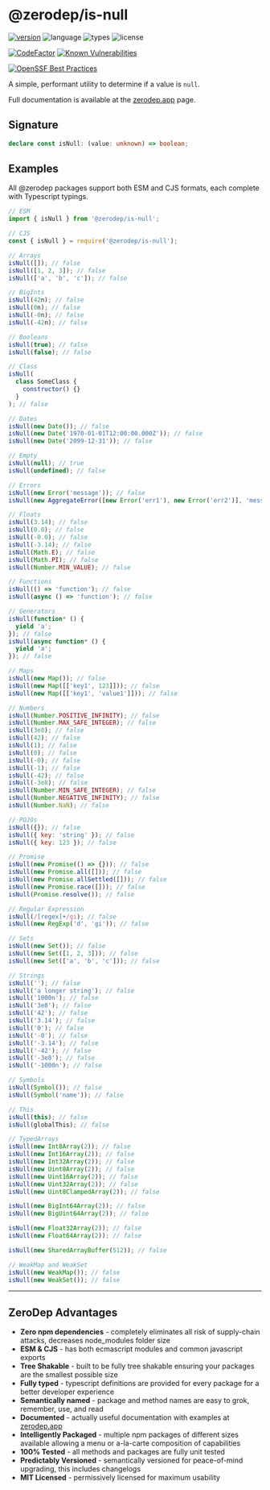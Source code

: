 # @zerodep/is-null

[![version](https://img.shields.io/npm/v/@zerodep/is-null?style=flat-square&color=blue)](https://www.npmjs.com/package/@zerodep/is-null)
![language](https://img.shields.io/badge/typescript-100%25-blue?style=flat-square)
![types](https://img.shields.io/badge/types-included-blue?style=flat-square)
![license](https://img.shields.io/github/license/cdepage/zerodep?color=blue&style=flat-square)

[![CodeFactor](https://www.codefactor.io/repository/github/cdepage/zerodep/badge)](https://www.codefactor.io/repository/github/cdepage/zerodep)
[![Known Vulnerabilities](https://snyk.io/test/github/cdepage/zerodep/badge.svg)](https://snyk.io/test/github/cdepage/zerodep)

[![OpenSSF Best Practices](https://www.bestpractices.dev/projects/9225/badge)](https://www.bestpractices.dev/projects/9225)

A simple, performant utility to determine if a value is `null`.

Full documentation is available at the [zerodep.app](http://zerodep.app/#/is/null) page.

## Signature

```typescript
declare const isNull: (value: unknown) => boolean;
```

## Examples

All @zerodep packages support both ESM and CJS formats, each complete with Typescript typings.

```javascript
// ESM
import { isNull } from '@zerodep/is-null';

// CJS
const { isNull } = require('@zerodep/is-null');
```

```javascript
// Arrays
isNull([]); // false
isNull([1, 2, 3]); // false
isNull(['a', 'b', 'c']); // false

// BigInts
isNull(42n); // false
isNull(0n); // false
isNull(-0n); // false
isNull(-42n); // false

// Booleans
isNull(true); // false
isNull(false); // false

// Class
isNull(
  class SomeClass {
    constructor() {}
  }
); // false

// Dates
isNull(new Date()); // false
isNull(new Date('1970-01-01T12:00:00.000Z')); // false
isNull(new Date('2099-12-31')); // false

// Empty
isNull(null); // true
isNull(undefined); // false

// Errors
isNull(new Error('message')); // false
isNull(new AggregateError([new Error('err1'), new Error('err2')], 'message')); // false

// Floats
isNull(3.14); // false
isNull(0.0); // false
isNull(-0.0); // false
isNull(-3.14); // false
isNull(Math.E); // false
isNull(Math.PI); // false
isNull(Number.MIN_VALUE); // false

// Functions
isNull(() => 'function'); // false
isNull(async () => 'function'); // false

// Generators
isNull(function* () {
  yield 'a';
}); // false
isNull(async function* () {
  yield 'a';
}); // false

// Maps
isNull(new Map()); // false
isNull(new Map([['key1', 123]])); // false
isNull(new Map([['key1', 'value1']])); // false

// Numbers
isNull(Number.POSITIVE_INFINITY); // false
isNull(Number.MAX_SAFE_INTEGER); // false
isNull(3e8); // false
isNull(42); // false
isNull(1); // false
isNull(0); // false
isNull(-0); // false
isNull(-1); // false
isNull(-42); // false
isNull(-3e8); // false
isNull(Number.MIN_SAFE_INTEGER); // false
isNull(Number.NEGATIVE_INFINITY); // false
isNull(Number.NaN); // false

// POJOs
isNull({}); // false
isNull({ key: 'string' }); // false
isNull({ key: 123 }); // false

// Promise
isNull(new Promise(() => {})); // false
isNull(new Promise.all([])); // false
isNull(new Promise.allSettled([])); // false
isNull(new Promise.race([])); // false
isNull(Promise.resolve()); // false

// Regular Expression
isNull(/[regex]+/gi); // false
isNull(new RegExp('d', 'gi')); // false

// Sets
isNull(new Set()); // false
isNull(new Set([1, 2, 3])); // false
isNull(new Set(['a', 'b', 'c'])); // false

// Strings
isNull(''); // false
isNull('a longer string'); // false
isNull('1000n'); // false
isNull('3e8'); // false
isNull('42'); // false
isNull('3.14'); // false
isNull('0'); // false
isNull('-0'); // false
isNull('-3.14'); // false
isNull('-42'); // false
isNull('-3e8'); // false
isNull('-1000n'); // false

// Symbols
isNull(Symbol()); // false
isNull(Symbol('name')); // false

// This
isNull(this); // false
isNull(globalThis); // false

// TypedArrays
isNull(new Int8Array(2)); // false
isNull(new Int16Array(2)); // false
isNull(new Int32Array(2)); // false
isNull(new Uint8Array(2)); // false
isNull(new Uint16Array(2)); // false
isNull(new Uint32Array(2)); // false
isNull(new Uint8ClampedArray(2)); // false

isNull(new BigInt64Array(2)); // false
isNull(new BigUint64Array(2)); // false

isNull(new Float32Array(2)); // false
isNull(new Float64Array(2)); // false

isNull(new SharedArrayBuffer(512)); // false

// WeakMap and WeakSet
isNull(new WeakMap()); // false
isNull(new WeakSet()); // false
```

---

## ZeroDep Advantages

- **Zero npm dependencies** - completely eliminates all risk of supply-chain attacks, decreases node_modules folder size
- **ESM & CJS** - has both ecmascript modules and common javascript exports
- **Tree Shakable** - built to be fully tree shakable ensuring your packages are the smallest possible size
- **Fully typed** - typescript definitions are provided for every package for a better developer experience
- **Semantically named** - package and method names are easy to grok, remember, use, and read
- **Documented** - actually useful documentation with examples at [zerodep.app](https://zerodep.app)
- **Intelligently Packaged** - multiple npm packages of different sizes available allowing a menu or a-la-carte composition of capabilities
- **100% Tested** - all methods and packages are fully unit tested
- **Predictably Versioned** - semantically versioned for peace-of-mind upgrading, this includes changelogs
- **MIT Licensed** - permissively licensed for maximum usability
